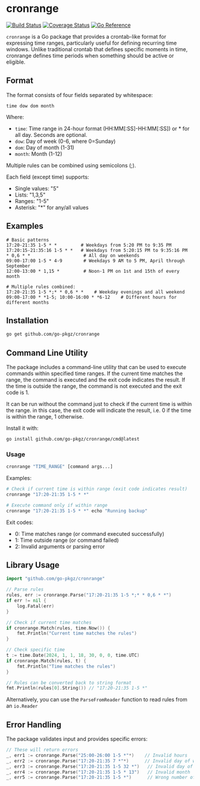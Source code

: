 # cronrange
[![Build Status](https://github.com/go-pkgz/cronrange/workflows/build/badge.svg)](https://github.com/go-pkgz/cronrange/actions) [![Coverage Status](https://coveralls.io/repos/github/go-pkgz/cronrange/badge.svg?branch=master)](https://coveralls.io/github/go-pkgz/cronrange?branch=master) [![Go Reference](https://pkg.go.dev/badge/github.com/go-pkgz/cronrange.svg)](https://pkg.go.dev/github.com/go-pkgz/cronrange)

`cronrange` is a Go package that provides a crontab-like format for expressing time ranges, particularly useful for defining recurring time windows. Unlike traditional crontab that defines specific moments in time, cronrange defines time periods when something should be active or eligible.

## Format

The format consists of four fields separated by whitespace:
```
time dow dom month
```

Where:
- `time`:  Time range in 24-hour format (HH:MM[:SS]-HH:MM[:SS]) or * for all day. Seconds are optional.
- `dow`:   Day of week (0-6, where 0=Sunday)
- `dom`:   Day of month (1-31)
- `month`: Month (1-12)

Multiple rules can be combined using semicolons (;).

Each field (except time) supports:
- Single values: "5"
- Lists:        "1,3,5"
- Ranges:       "1-5"
- Asterisk:     "*" for any/all values

## Examples

```
# Basic patterns
17:20-21:35 1-5 * *         # Weekdays from 5:20 PM to 9:35 PM
17:20:15-21:35:16 1-5 * *   # Weekdays from 5:20:15 PM to 9:35:16 PM
* 0,6 * *                    # All day on weekends
09:00-17:00 1-5 * 4-9        # Weekdays 9 AM to 5 PM, April through September
12:00-13:00 * 1,15 *         # Noon-1 PM on 1st and 15th of every month

# Multiple rules combined:
17:20-21:35 1-5 *;* * 0,6 * *    # Weekday evenings and all weekend
09:00-17:00 * *1-5; 10:00-16:00 * *6-12    # Different hours for different months
```

## Installation

```bash
go get github.com/go-pkgz/cronrange
```

## Command Line Utility

The package includes a command-line utility that can be used to execute commands within specified time ranges.
If the current time matches the range, the command is executed and the exit code indicates the result. If the time is outside the range, the command is not executed and the exit code is 1.

It can be run without the command just to check if the current time is within the range. in this case, the exit code will indicate the result, i.e. 0 if the time is within the range, 1 otherwise.

Install it with:

```bash
go install github.com/go-pkgz/cronrange/cmd@latest
```

### Usage

```bash
cronrange "TIME_RANGE" [command args...]
```

Examples:
```bash
# Check if current time is within range (exit code indicates result)
cronrange "17:20-21:35 1-5 * *"

# Execute command only if within range
cronrange "17:20-21:35 1-5 * *" echo "Running backup"
```

Exit codes:
- 0: Time matches range (or command executed successfully)
- 1: Time outside range (or command failed)
- 2: Invalid arguments or parsing error

## Library Usage

```go
import "github.com/go-pkgz/cronrange"

// Parse rules
rules, err := cronrange.Parse("17:20-21:35 1-5 *;* * 0,6 * *")
if err != nil {
    log.Fatal(err)
}

// Check if current time matches
if cronrange.Match(rules, time.Now()) {
    fmt.Println("Current time matches the rules")
}

// Check specific time
t := time.Date(2024, 1, 1, 18, 30, 0, 0, time.UTC)
if cronrange.Match(rules, t) {
    fmt.Println("Time matches the rules")
}

// Rules can be converted back to string format
fmt.Println(rules[0].String()) // "17:20-21:35 1-5 *"
```

Alternatively, you can use the `ParseFromReader` function to read rules from an `io.Reader`

## Error Handling

The package validates input and provides specific errors:
```go
// These will return errors
_, err1 := cronrange.Parse("25:00-26:00 1-5 *"*)    // Invalid hours
_, err2 := cronrange.Parse("17:20-21:35 7 *"*)      // Invalid day of week
_, err3 := cronrange.Parse("17:20-21:35 1-5 32 *")   // Invalid day of month
_, err4 := cronrange.Parse("17:20-21:35 1-5 * 13")   // Invalid month
_, err5 := cronrange.Parse("17:20-21:35 1-5 *")      // Wrong number of fields
```